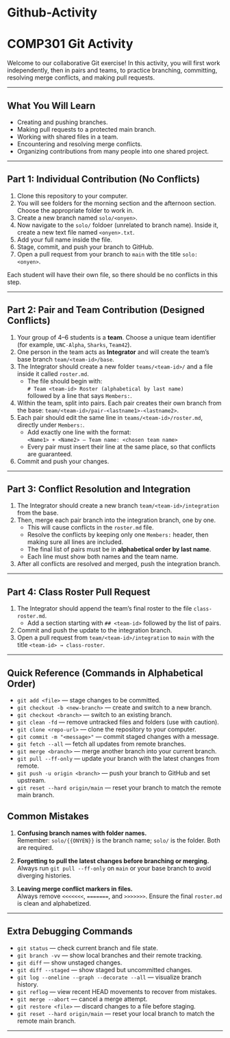 # Github-Activity
# COMP301 Git Activity

Welcome to our collaborative Git exercise! In this activity, you will first work independently, then in pairs and teams, to practice branching, committing, resolving merge conflicts, and making pull requests.

---

## What You Will Learn

- Creating and pushing branches.  
- Making pull requests to a protected main branch.  
- Working with shared files in a team.  
- Encountering and resolving merge conflicts.  
- Organizing contributions from many people into one shared project.  

---


## Part 1: Individual Contribution (No Conflicts)

1. Clone this repository to your computer.
2. You will see folders for the morning section and the afternoon section.  Choose the appropriate folder to work in.
3. Create a new branch named `solo/<onyen>`. 
4. Now navigate to the `solo/` foldoer (unrelated to branch name).  Inside it, create a new text file named `<onyen>.txt`.  
5. Add your full name inside the file.  
6. Stage, commit, and push your branch to GitHub.  
7. Open a pull request from your branch to `main` with the title `solo: <onyen>`.  

Each student will have their own file, so there should be no conflicts in this step.

---

## Part 2: Pair and Team Contribution (Designed Conflicts)

1. Your group of 4–6 students is a **team**. Choose a unique team identifier (for example, `UNC-Alpha`, `Sharks`, `Team42`).  
2. One person in the team acts as **Integrator** and will create the team’s base branch `team/<team-id>/base`.  
3. The Integrator should create a new folder `teams/<team-id>/` and a file inside it called `roster.md`.  
   - The file should begin with:  
     `# Team <team-id> Roster (alphabetical by last name)`  
     followed by a line that says `Members:`.  
4. Within the team, split into pairs. Each pair creates their own branch from the base: `team/<team-id>/pair-<lastname1>-<lastname2>`.  
5. Each pair should edit the same line in `teams/<team-id>/roster.md`, directly under `Members:`.  
   - Add exactly one line with the format:  
     `<Name1> + <Name2> — Team name: <chosen team name>`  
   - Every pair must insert their line at the same place, so that conflicts are guaranteed.  
6. Commit and push your changes.  

---

## Part 3: Conflict Resolution and Integration

1. The Integrator should create a new branch `team/<team-id>/integration` from the base.  
2. Then, merge each pair branch into the integration branch, one by one.  
   - This will cause conflicts in the `roster.md` file.  
   - Resolve the conflicts by keeping only one `Members:` header, then making sure all lines are included.  
   - The final list of pairs must be in **alphabetical order by last name**.  
   - Each line must show both names and the team name.  
3. After all conflicts are resolved and merged, push the integration branch.  

---

## Part 4: Class Roster Pull Request

1. The Integrator should append the team’s final roster to the file `class-roster.md`.  
   - Add a section starting with `## <team-id>` followed by the list of pairs.  
2. Commit and push the update to the integration branch.  
3. Open a pull request from `team/<team-id>/integration` to `main` with the title `<team-id> → class-roster`.  

---

## Quick Reference (Commands in Alphabetical Order)

- `git add <file>` — stage changes to be committed.  
- `git checkout -b <new-branch>` — create and switch to a new branch.  
- `git checkout <branch>` — switch to an existing branch.  
- `git clean -fd` — remove untracked files and folders (use with caution).  
- `git clone <repo-url>` — clone the repository to your computer.  
- `git commit -m "<message>"` — commit staged changes with a message.  
- `git fetch --all` — fetch all updates from remote branches.  
- `git merge <branch>` — merge another branch into your current branch.  
- `git pull --ff-only` — update your branch with the latest changes from remote.  
- `git push -u origin <branch>` — push your branch to GitHub and set upstream.  
- `git reset --hard origin/main` — reset your branch to match the remote main branch.  



## Common Mistakes

1. **Confusing branch names with folder names.**  
Remember: `solo/{{ONYEN}}` is the branch name; `solo/` is the folder. Both are required.

2. **Forgetting to pull the latest changes before branching or merging.**  
Always run `git pull --ff-only` on `main` or your base branch to avoid diverging histories.

3. **Leaving merge conflict markers in files.**  
Always remove `<<<<<<<`, `=======`, and `>>>>>>>`. Ensure the final `roster.md` is clean and alphabetized.

---

## Extra Debugging Commands

- `git status` — check current branch and file state.  
- `git branch -vv` — show local branches and their remote tracking.  
- `git diff` — show unstaged changes.  
- `git diff --staged` — show staged but uncommitted changes.  
- `git log --oneline --graph --decorate --all` — visualize branch history.  
- `git reflog` — view recent HEAD movements to recover from mistakes.  
- `git merge --abort` — cancel a merge attempt.  
- `git restore <file>` — discard changes to a file before staging.  
- `git reset --hard origin/main` — reset your local branch to match the remote main branch.  

---
